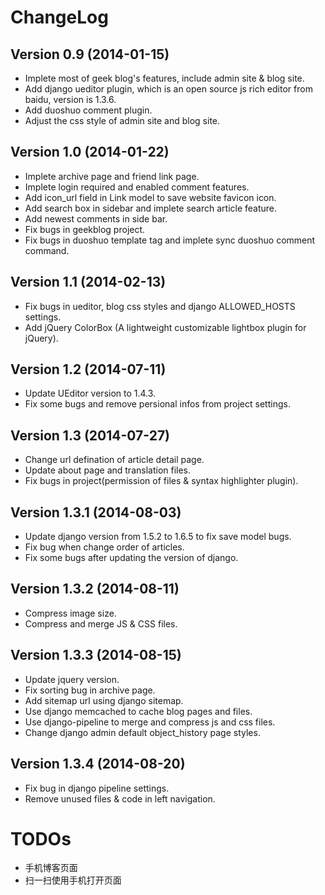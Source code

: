 ChangeLog
=========

Version 0.9 (2014-01-15)
--------------------------

  * Implete most of geek blog's features, include admin site & blog site.
  * Add django ueditor plugin, which is an open source js rich editor from baidu, version is 1.3.6.
  * Add duoshuo comment plugin.
  * Adjust the css style of admin site and blog site.

Version 1.0 (2014-01-22)
----------------------------

  * Implete archive page and friend link page.
  * Implete login required and enabled comment features.
  * Add icon_url field in Link model to save website favicon icon.
  * Add search box in sidebar and implete search article feature.
  * Add newest comments in side bar.
  * Fix bugs in geekblog project.
  * Fix bugs in duoshuo template tag and implete sync duoshuo comment command.

Version 1.1 (2014-02-13)
----------------------------
  * Fix bugs in ueditor, blog css styles and django ALLOWED_HOSTS settings.
  * Add jQuery ColorBox (A lightweight customizable lightbox plugin for jQuery).

Version 1.2 (2014-07-11)
----------------------------
  * Update UEditor version to 1.4.3.
  * Fix some bugs and remove persional infos from project settings.

Version 1.3 (2014-07-27)
----------------------------
  * Change url defination of article detail page.
  * Update about page and translation files.
  * Fix bugs in project(permission of files & syntax highlighter plugin).

Version 1.3.1 (2014-08-03)
----------------------------
  * Update django version from 1.5.2 to 1.6.5 to fix save model bugs.
  * Fix bug when change order of articles.
  * Fix some bugs after updating the version of django.

Version 1.3.2 (2014-08-11)
----------------------------
  * Compress image size.
  * Compress and merge JS & CSS files.

Version 1.3.3 (2014-08-15)
----------------------------
  * Update jquery version.
  * Fix sorting bug in archive page.
  * Add sitemap url using django sitemap.
  * Use django memcached to cache blog pages and files.
  * Use django-pipeline to merge and compress js and css files.
  * Change django admin default object_history page styles.

Version 1.3.4 (2014-08-20)
----------------------------
  * Fix bug in django pipeline settings.
  * Remove unused files & code in left navigation.


TODOs
=====
  * 手机博客页面
  * 扫一扫使用手机打开页面
